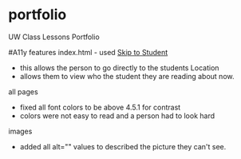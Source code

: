 # portfolio
UW Class Lessons Portfolio

#A11y features
index.html - used <a href="#main-content">Skip to Student</a>
- this allows the person to go directly to the students Location
- allows them to view who the student they are reading about now.

all pages
- fixed all font colors to be above 4.5.1 for contrast
- colors were not easy to read and a person had to look hard

images
- added all alt="" values to described the picture they can't see.

